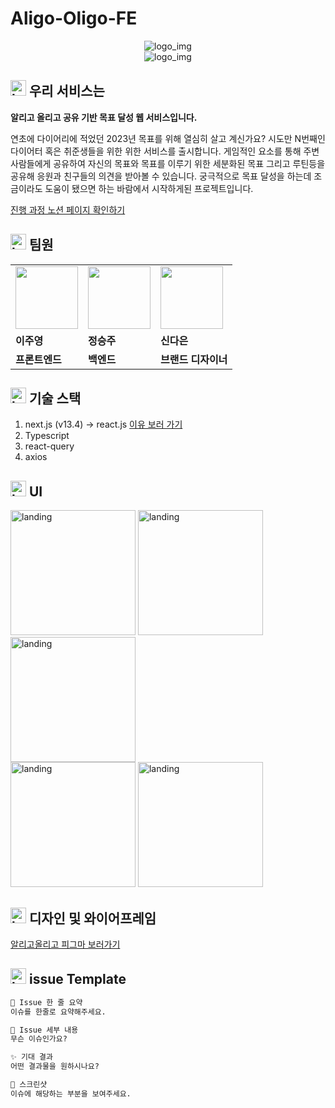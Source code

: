 # Aligo-Oligo-FE

  <div align="center">
  <img src="https://github.com/aligo-ligo/aligo-oligo-frontend-latest/assets/93697790/53eb0e8e-b873-493e-9387-4468f4cfc7a7" alt="logo_img"/>
</div>
<div align="center">
  <img src="https://github.com/aligo-ligo/aligo-oligo-frontend-latest/assets/93697790/5ec278a3-67dd-428a-b369-66ccebfcfb55" alt="logo_img"/>
  </div>

## <img src="https://github.com/aligo-ligo/aligo-oligo-frontend-latest/assets/93697790/37ea3489-8c58-40c4-a220-468f5a49a643" alt="logo_img" width="25px"/> 우리 서비스는

**알리고 올리고 공유 기반 목표 달성 웹 서비스입니다.**

연초에 다이어리에 적었던 2023년 목표를 위해 열심히 살고 계신가요? 시도만 N번째인 다이어터 혹은 취준생들을 위한 위한 서비스를 출시합니다. 게임적인 요소를 통해 주변 사람들에게 공유하여 자신의 목표와 목표를 이루기 위한 세분화된 목표 그리고 루틴등을 공유해 응원과 친구들의 의견을 받아볼 수 있습니다. 궁극적으로 목표 달성을 하는데 조금이라도 도움이 됐으면 하는 바람에서 시작하게된 프로젝트입니다.

[진행 과정 노션 페이지 확인하기](https://www.notion.so/1d2cfc5161254e07add110bc3fdc3457)

## <img src="https://github.com/aligo-ligo/aligo-oligo-frontend-latest/assets/93697790/37ea3489-8c58-40c4-a220-468f5a49a643" alt="logo_img" width="25px"/> 팀원

<table>
  <tr>
    <td>
      <a href="https://github.com/CodyMan0">
            <img src="https://avatars.githubusercontent.com/u/93697790?v=4" width="100px"/>
        </a>
    </td>
    <td>
      <a href="https://github.com/Icecoff22">
          	<img src="https://avatars.githubusercontent.com/u/114729161?v=4" width="100px" />
        </a>
    </td>
    <td>
      <a href="https://github.com/Ellie1-27">
            <img src="https://avatars.githubusercontent.com/u/136959822?v=4" width="100px"/>
        </a>
    </td>
  </tr>
  <tr>
    <td><b>이주영</b></td>
    <td><b>정승주</b></td>
    <td><b>신다은</b></td>
    
  </tr>
  <tr>
    <td><b>프론트엔드</b></td>
    <td><b>백엔드</b></td>
    <td><b>브랜드 디자이너</b></td>
  </tr>

  </tr>
</table>

## <img src="https://github.com/aligo-ligo/aligo-oligo-frontend-latest/assets/93697790/37ea3489-8c58-40c4-a220-468f5a49a643" alt="logo_img" width="25px"/> 기술 스택

1. next.js (v13.4) -> react.js [이유 보러 가기](https://www.notion.so/Next-js-react-3c05b2fc8d064f81b37f07e21053e6ca)
2. Typescript
3. react-query
4. axios

## <img src="https://github.com/aligo-ligo/aligo-oligo-frontend-latest/assets/93697790/37ea3489-8c58-40c4-a220-468f5a49a643" alt="logo_img" width="25px"/> UI

<div>
<img  src="https://github.com/aligo-ligo/aligo-oligo-frontend-latest/assets/93697790/b5943a39-39ea-47f1-b495-2c68c02eb96c" alt="landing" width="200px"/>
<img src="https://github.com/aligo-ligo/aligo-oligo-frontend-latest/assets/93697790/c6a6ed64-8ed5-4611-9291-aa7863604dd7" alt="landing" width="200px"/>
<img src="https://github.com/aligo-ligo/aligo-oligo-frontend-latest/assets/93697790/badb4f26-59e7-4902-86f0-a3d669853d38" alt="landing" width="200px"/>

</div>
<img src="https://github.com/aligo-ligo/aligo-oligo-frontend-latest/assets/93697790/1dc71300-495f-4bef-9e1d-543f980ec5f8" alt="landing" width="200px"/>
<img src="https://github.com/aligo-ligo/aligo-oligo-frontend-latest/assets/93697790/699eb20b-1312-47bd-8e10-917b7ac24347" alt="landing" width="200px"/>

## <img src="https://github.com/aligo-ligo/aligo-oligo-frontend-latest/assets/93697790/37ea3489-8c58-40c4-a220-468f5a49a643" alt="logo_img" width="25px"/> 디자인 및 와이어프레임

[알리고올리고 피그마 보러가기 ](https://www.figma.com/file/6AZLv4Oolyakjjbj9fV9Y7/%EC%95%8C%EB%A6%AC%EA%B3%A0-%EC%98%AC%EB%A6%AC%EA%B3%A0-%ED%94%84%EB%A1%9C%EC%A0%9D%ED%8A%B8?type=design&node-id=0-1&mode=design&t=fOlAyICiQyFJfjtj-0)

## <img src="https://github.com/aligo-ligo/aligo-oligo-frontend-latest/assets/93697790/37ea3489-8c58-40c4-a220-468f5a49a643" alt="logo_img" width="25px"/> issue Template

```md
🚅 Issue 한 줄 요약
이슈를 한줄로 요약해주세요.

🤷 Issue 세부 내용
무슨 이슈인가요?

✨ 기대 결과
어떤 결과물을 원하시나요?

📸 스크린샷
이슈에 해당하는 부분을 보여주세요.
```
